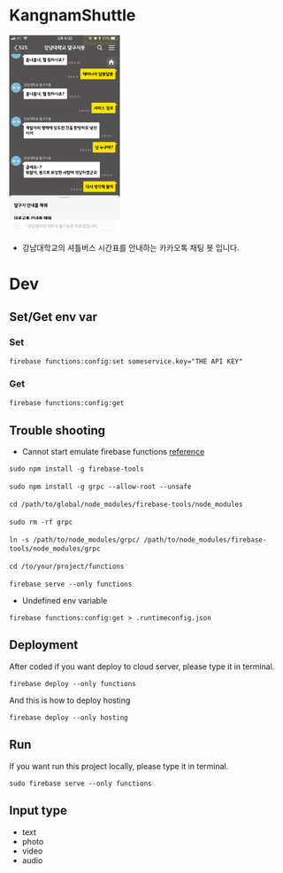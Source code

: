 # KangnamShuttle

<img src="src/IMG_2DFB97E01FE7-1.jpeg" width="200" />

- 강남대학교의 셔틀버스 시간표를 안내하는 카카오톡 채팅 봇 입니다.

# Dev
## Set/Get env var

### Set
```
firebase functions:config:set someservice.key="THE API KEY"
```

### Get
```
firebase functions:config:get
```

## Trouble shooting 
- Cannot start emulate firebase functions
[reference](https://github.com/firebase/firebase-tools/issues/442)
```
sudo npm install -g firebase-tools

sudo npm install -g grpc --allow-root --unsafe

cd /path/to/global/node_modules/firebase-tools/node_modules

sudo rm -rf grpc

ln -s /path/to/node_modules/grpc/ /path/to/node_modules/firebase-tools/node_modules/grpc

cd /to/your/project/functions

firebase serve --only functions
```

- Undefined env variable
```
firebase functions:config:get > .runtimeconfig.json
``` 

## Deployment

After coded if you want deploy to cloud server, please type it in terminal.
```
firebase deploy --only functions
```

And this is how to deploy hosting
```
firebase deploy --only hosting
```

## Run

If you want run this project locally, please type it in terminal.
```
sudo firebase serve --only functions
```

## Input type

* text
* photo
* video
* audio